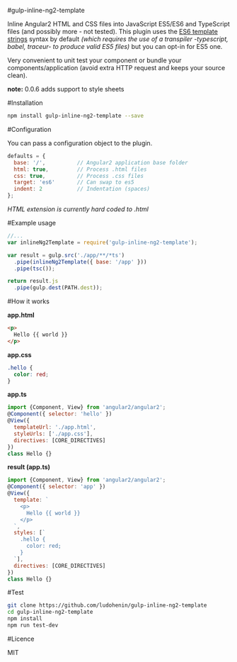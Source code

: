 #gulp-inline-ng2-template

Inline Angular2 HTML and CSS files into JavaScript ES5/ES6 and TypeScript files (and possibly more - not tested).
This plugin uses the [ES6 template strings](https://github.com/lukehoban/es6features#template-strings) syntax by default _(which requires the use of a transpiler -typescript, babel, traceur- to produce valid ES5 files)_ but you can opt-in for ES5 one.

Very convenient to unit test your component or bundle your components/application (avoid extra HTTP request and keeps your source clean).

__note:__ 0.0.6 adds support to style sheets

#Installation

```bash
npm install gulp-inline-ng2-template --save
```

#Configuration

You can pass a configuration object to the plugin.
```javascript
defaults = {
  base: '/',          // Angular2 application base folder
  html: true,         // Process .html files
  css: true,          // Process .css files
  target: 'es6'       // Can swap to es5
  indent: 2           // Indentation (spaces)
};
```
_HTML extension is currently hard coded to .html_

#Example usage

```javascript
//...
var inlineNg2Template = require('gulp-inline-ng2-template');

var result = gulp.src('./app/**/*ts')
  .pipe(inlineNg2Template({ base: '/app' }))
  .pipe(tsc());

return result.js
  .pipe(gulp.dest(PATH.dest));
```

#How it works

__app.html__
```html
<p>
  Hello {{ world }}
</p>
```

__app.css__
```css
.hello {
  color: red;
}
```

__app.ts__
```javascript
import {Component, View} from 'angular2/angular2';
@Component({ selector: 'hello' })
@View({
  templateUrl: './app.html',
  styleUrls: ['./app.css'],
  directives: [CORE_DIRECTIVES]
})
class Hello {}
```

__result (app.ts)__
```javascript
import {Component, View} from 'angular2/angular2';
@Component({ selector: 'app' })
@View({
  template: `
    <p>
      Hello {{ world }}
    </p>
  `,
  styles: [`
    .hello {
      color: red;
    }
  `],
  directives: [CORE_DIRECTIVES]
})
class Hello {}
```

#Test

```bash
git clone https://github.com/ludohenin/gulp-inline-ng2-template
cd gulp-inline-ng2-template
npm install
npm run test-dev
```

#Licence

MIT
